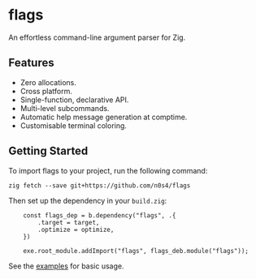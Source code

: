 # flags

An effortless command-line argument parser for Zig.

## Features

- Zero allocations.
- Cross platform.
- Single-function, declarative API.
- Multi-level subcommands.
- Automatic help message generation at comptime.
- Customisable terminal coloring.

## Getting Started

To import flags to your project, run the following command:

```
zig fetch --save git+https://github.com/n0s4/flags
```

Then set up the dependency in your `build.zig`:

```zig
    const flags_dep = b.dependency("flags", .{
        .target = target,
        .optimize = optimize,
    })

    exe.root_module.addImport("flags", flags_deb.module("flags"));
```

See the [examples](examples/) for basic usage.
